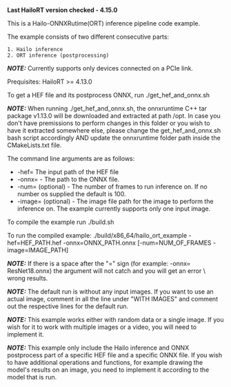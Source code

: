 **Last HailoRT version checked - 4.15.0**

This is a Hailo-ONNXRutime(ORT) inference pipeline code example.

The example consists of two different consecutive parts:

    1. Hailo inference
    2. ORT inference (postprocessing)

**_NOTE:_** Currently supports only devices connected on a PCIe link.

Prequisites:
HailoRT >= 4.13.0


To get a HEF file and its postprocess ONNX, run ./get_hef_and_onnx.sh 

**_NOTE:_** When running ./get_hef_and_onnx.sh, the onnxruntime C++ tar package v1.13.0 will be downloaded and extracted at path /opt. In case you don't have premissions to perform changes in this folder or you wish to have it extracted somewhere else, please change the get_hef_and_onnx.sh bash script accordingly AND update the onnxruntime folder path inside the CMakeLists.txt file. 

The command line arguments are as follows:

- -hef= The input path of the HEF file
- -onnx= - The path to the ONNX file.
- -num= (optional) - The number of frames to run inference on. If no number os supplied the default is 100. 
- -image= (optional) - The image file path for the image to perform the inference on. The example currently supports only one input image.

To compile the example run ./build.sh

To run the compiled example:
./build/x86_64/hailo_ort_example -hef=HEF_PATH.hef -onnx=ONNX_PATH.onnx [-num=NUM_OF_FRAMES -image=IMAGE_PATH]

**_NOTE:_** If there is a space after the "=" sign (for example: -onnx= ResNet18.onnx) the argument will not catch and you will get an error \ wrong results.

**_NOTE:_** The default run is without any input images. If you want to use an actual image, comment in all the line under "WITH IMAGES" and comment out the respective lines for the default run.

**_NOTE:_** This example works either with random data or a single image. If you wish for it to work with multiple images or a video, you will need to implement it.

**_NOTE:_** This example only include the Hailo inference and ONNX postprocess part of a specific HEF file and a specific ONNX file. If you wish to have additional operations and functions, for example drawing the model's results on an image, you need to implement it according to the model that is run.
